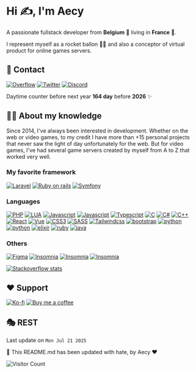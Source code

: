 # Hi ✍, I'm Aecy
A passionate fullstack developer from **Belgium** 🍻 living in **France** 🥖.

I represent myself as a rocket ballon 🚀🎈 and also a conceptor of virtual product for online games servers.

## 📑 Contact
[![Overflow](https://img.shields.io/badge/Stackoverflow-F58025?style=for-the-badge&logo=stackoverflow&logoColor=white)](https://stackoverflow.com/users/15290194)
[![Twitter](https://img.shields.io/badge/Twitter-1D9BF0?style=for-the-badge&logo=twitter&logoColor=white)](https://twitter.com/aecyMV)
[![Discord](https://img.shields.io/badge/Discord-5865F2?style=for-the-badge&logo=discord&logoColor=white)](https://discordapp.com/channels/@me/258295794996609024)

Daytime counter before next year **164 day** before **2026** ✨

## 👨‍🎓 About my knowledge

Since 2014, I've always been interested in development.
Whether on the web or video games, to my credit I have more than +15 personal projects that never saw the light of day unfortunately for the web.
But for video games, I've had several game servers created by myself from A to Z that worked very well.

### My favorite framework
[![Laravel](https://img.shields.io/badge/Laravel-FF2D20?style=for-the-badge&logo=laravel&logoColor=white)](https://laravel.com/)
[![Ruby on rails](https://img.shields.io/badge/Ruby%20on%20rails-CC0000?style=for-the-badge&logo=rubyonrails&logoColor=white)](https://rubyonrails.org/)
[![Symfony](https://img.shields.io/badge/Symfony-000000?style=for-the-badge&logo=symfony&logoColor=white)](https://symfony.com/)

### Languages
[![PHP](https://img.shields.io/badge/PHP-777BB4?style=for-the-badge&logo=php&logoColor=white)](https://google.com)
[![LUA](https://img.shields.io/badge/LUA-2C2D72?style=for-the-badge&logo=lua&logoColor=white)](https://google.com)
[![Javascript](https://img.shields.io/badge/Javascript-F7DF1E?style=for-the-badge&logo=javascript&logoColor=white)](https://google.com)
[![Javascript](https://img.shields.io/badge/Javascript-F7DF1E?style=for-the-badge&logo=javascript&logoColor=white)](https://google.com)
[![Typescript](https://img.shields.io/badge/Typescript-3178C6?style=for-the-badge&logo=typescript&logoColor=white)](https://google.com)
[![C](https://img.shields.io/badge/c-A8B9CC?style=for-the-badge&logo=c&logoColor=white)](https://google.com)
[![C#](https://img.shields.io/badge/c%23-239120?style=for-the-badge&logo=csharp&logoColor=white)](https://google.com)
[![C++](https://img.shields.io/badge/c++-00599C?style=for-the-badge&logo=cplusplus&logoColor=white)](https://google.com)
[![React](https://img.shields.io/badge/react-61DAFB?style=for-the-badge&logo=react&logoColor=white)](https://google.com)
[![Vue](https://img.shields.io/badge/vue-4FC08D?style=for-the-badge&logo=vuedotjs&logoColor=white)](https://google.com)
[![CSS3](https://img.shields.io/badge/css3-1572B6?style=for-the-badge&logo=css3&logoColor=white)](https://google.com)
[![SASS](https://img.shields.io/badge/sass-CC6699?style=for-the-badge&logo=sass&logoColor=white)](https://google.com)
[![Tailwindcss](https://img.shields.io/badge/tailwindcss-06B6D4?style=for-the-badge&logo=tailwindcss&logoColor=white)](https://google.com)
[![bootstrap](https://img.shields.io/badge/bootstrap-7952B3?style=for-the-badge&logo=bootstrap&logoColor=white)](https://google.com)
[![python](https://img.shields.io/badge/node.js-339933?style=for-the-badge&logo=nodedotjs&logoColor=white)](https://google.com)
[![python](https://img.shields.io/badge/python-3776AB?style=for-the-badge&logo=python&logoColor=white)](https://google.com)
[![elixir](https://img.shields.io/badge/elixir-4B275F?style=for-the-badge&logo=elixir&logoColor=white)](https://google.com)
[![ruby](https://img.shields.io/badge/ruby-CC342D?style=for-the-badge&logo=ruby&logoColor=white)](https://google.com)
[![java](https://img.shields.io/badge/java-ED8B00?style=for-the-badge&logo=java&logoColor=white)](https://google.com)

### Others
[![Figma](https://img.shields.io/badge/Figma-F24E1E?style=for-the-badge&logo=figma&logoColor=white)](https://www.figma.com/)
[![Insomnia](https://img.shields.io/badge/Insomnia-4000BF?style=for-the-badge&logo=insomnia&logoColor=white)](https://insomnia.rest/download)
[![Insomnia](https://img.shields.io/badge/Laragon-0E83CD?style=for-the-badge&logo=laragon&logoColor=white)](https://laragon.org/)
[![Insomnia](https://img.shields.io/badge/JetBrains-000000?style=for-the-badge&logo=jetbrains&logoColor=white)](https://www.jetbrains.com/)

[![Stackoverflow stats](https://stackoverflow-badge.herokuapp.com/api/StackOverflowBadge/15290194)](https://stackoverflow.com/users/15290194)

## ❤️ Support
[![Ko-fi](https://img.shields.io/badge/Ko--fi-F16061?style=for-the-badge&logo=ko-fi&logoColor=white)](https://ko-fi.com/aecym)
[![Buy me a coffee](https://img.shields.io/badge/Buy%20me%20coffee-FFDD00?style=for-the-badge&logo=Buy%20Me%20A%20Coffee&logoColor=white)](https://www.buymeacoffee.com/aecy)

## 🎭 REST
Last update on `Mon Jul 21 2025`

🤖 This README.md has been updated with hate, by Aecy ❤️

![Visitor Count](https://profile-counter.glitch.me/Aecy/count.svg)
